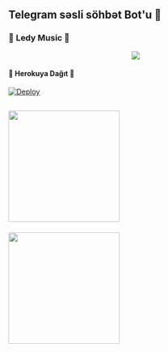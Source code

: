 <h2 align="centre">Telegram səsli söhbət Bot'u 🎵</h2>

### 🍁 **Ledy Music** 🍁
<p align="center">
  <img src="https://telegra.ph/file/e669d8ec6be16f4b7cc39.jpg">
</p> 

 


<h4>🔺 Herokuya Dağıt 🔻</h4>

[![Deploy](https://www.herokucdn.com/deploy/button.svg)](https://heroku.com/deploy?template=https://github.com/AzeMusic/LedyMusicBot)


  <a href="https://t.me/ledyplaylist"><img src="https://img.shields.io/badge/📱 Kanal%3F-blue?&style=flat-square&logo=telegram" width=220px></a></p>
  ------
 <a href="https://t.me/SOQrup"><img src="https://img.shields.io/badge/🛠️ Dəstək%3F-blue?&style=flat-square&logo=telegram" width=220px></a></p>
